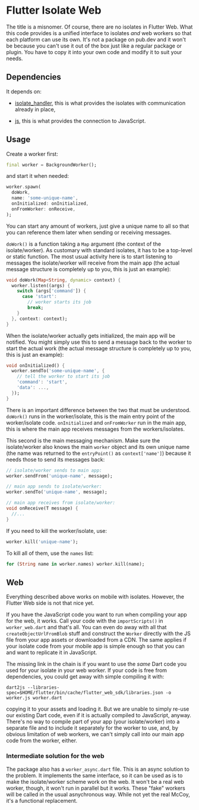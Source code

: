 # Flutter Isolate Web

The title is a misnomer. Of course, there are no isolates in Flutter Web. What this code provides
is a unified interface to isolates *and* web workers so that each platform can use its own.
It's not a package on pub.dev and it won't be because you can't use it out of the box just like
a regular package or plugin. You have to copy it into your own code and modify it to suit your needs.

## Dependencies

It depends on:

* [isolate_handler](https://pub.dev/packages/isolate_handler), this is what provides
the isolates with communication already in place,

* [js](https://pub.dev/packages/js), this is what provides the connection to JavaScript.

## Usage

Create a worker first:

```dart
final worker = BackgroundWorker();
```

and start it when needed:

```dart
worker.spawn(
  doWork,
  name: 'some-unique-name',
  onInitialized: onInitialized,
  onFromWorker: onReceive,
);
```

You can start any amount of workers, just give a unique name to all so that you can reference them later when sending
or receiving messages.

`doWork()` is a function taking a `Map` argument (the context of the isolate/worker). As customary with standard isolates,
it has to be a top-level or static function. The most usual activity here is to start listening to messages the isolate/worker
will receive from the main app (the actual message structure is completely up to you, this is just an example):

```dart
void doWork(Map<String, dynamic> context) {
  worker.listen((args) {
    switch (args['command']) {
      case 'start':
        // worker starts its job
        break;
    }
  }, context: context);
}
```

When the isolate/worker actually gets initialized, the main app will be notified. You might simply use this to send a message
back to the worker to start the actual work (the actual message structure is completely up to you, this is just an example):

```dart
void onInitialized() {
  worker.sendTo('some-unique-name', {
    // tell the worker to start its job
    'command': 'start',
    'data': ...,
  });
}
```

There is an important difference between the two that must be understood. `doWork()` runs in the worker/isolate,
this is the main entry point of the worker/isolate code. `onInitialized` and `onFromWorker` run in the main app,
this is where the main app receives messages from the workers/isolates.

This second is the main messaging mechanism. Make sure the isolate/worker also knows the main `worker` object
and its own unique name (the name was returned to the `entryPoint()` as `context['name']`) because it needs those
to send its messages back:

```dart
// isolate/worker sends to main app:
worker.sendFrom('unique-name', message);

// main app sends to isolate/worker:
worker.sendTo('unique-name', message);

// main app receives from isolate/worker:
void onReceive(T message) {
  //...
}
```

If you need to kill the worker/isolate, use:

```dart
worker.kill('unique-name');
```

To kill all of them, use the `names` list:

```dart
for (String name in worker.names) worker.kill(name);
```

## Web

Everything described above works on mobile with isolates. However, the Flutter Web side is not that nice yet.

If you have the JavaScript code you want to run when compiling your app for the web, it works. Call your code with
the `importScripts()` in `worker_web.dart` and that's all. You can even do away with all that `createObjectUrlFromBlob`
stuff and construct the `Worker` directly with the JS file from your app assets or downloaded from a CDN. The same applies
if your isolate code from your mobile app is simple enough so that you can and want to replicate it in JavaScript.

The missing link in the chain is if you want to use the *same* Dart code you used for your isolate in your web worker.
If your code is free from dependencies, you could get away with simple compiling it with:

    dart2js --libraries-spec=$HOME/flutter/bin/cache/flutter_web_sdk/libraries.json -o worker.js worker.dart

copying it to your assets and loading it. But we are unable to simply re-use our existing Dart code, even if it is actually
compiled to JavaScript, anyway. There's no way to compile part of your app (your isolate/worker) into a separate file and
to include it separately for the worker to use, and, by obvious limitation of web workers, we can't simply call into our
main app code from the worker, either.

### Intermediate solution for the web

The package also has a `worker_async.dart` file. This is an async solution to the problem. It implements the same interface,
so it can be used as is to make the isolate/worker scheme work on the web. It won't be a real web worker, though, it won't run
in parallel but it works. These "fake" workers will be called in the usual asnychronous way. While not yet the real McCoy,
it's a functional replacement.
